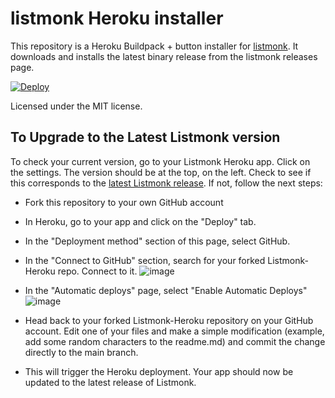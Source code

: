 # listmonk Heroku installer

This repository is a Heroku Buildpack + button installer for [listmonk](https://github.com/knadh/listmonk). It downloads and installs the latest binary release from the listmonk releases page.

[![Deploy](https://www.herokucdn.com/deploy/button.svg)](https://heroku.com/deploy?template=https://github.com/knadh/listmonk-heroku)

Licensed under the MIT license.

## To Upgrade to the Latest Listmonk version

To check your current version, go to your Listmonk Heroku app. Click on the settings. The version should be at the top, on the left. Check to see if this corresponds to the [latest Listmonk release](https://github.com/knadh/listmonk/releases). If not, follow the next steps:

- Fork this repository to your own GitHub account
- In Heroku, go to your app and click on the "Deploy" tab.
- In the "Deployment method" section of this page, select GitHub.
- In the "Connect to GitHub" section, search for your forked Listmonk-Heroku repo. Connect to it.
![image](https://user-images.githubusercontent.com/55474996/135002032-0a7dce9c-548f-4edd-8db2-575708b490b4.png)

- In the "Automatic deploys" page, select "Enable Automatic Deploys"
![image](https://user-images.githubusercontent.com/55474996/135002226-bded2405-1bd4-40e4-834b-5f5def07215a.png)

- Head back to your forked Listmonk-Heroku repository on your GitHub account. Edit one of your files and make a simple modification (example, add some random characters to the readme.md) and commit the change directly to the main branch.
- This will trigger the Heroku deployment. Your app should now be updated to the latest release of Listmonk.
